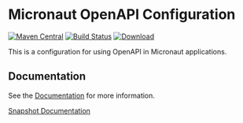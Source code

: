 # Micronaut OpenAPI Configuration #

[![Maven Central](https://img.shields.io/maven-central/v/io.micronaut.configuration/micronaut-openapi.svg?label=Maven%20Central)](https://search.maven.org/search?q=g:%22io.micronaut.configuration%22%20AND%20a:%22micronaut-openapi%22)
[![Build Status](https://github.com/micronaut-projects/micronaut-openapi/workflows/Java%20CI/badge.svg)](https://github.com/micronaut-projects/micronaut-openapi/actions)
[![Download](https://api.bintray.com/packages/micronaut/core-releases-local/openapi/images/download.svg)](https://bintray.com/micronaut/core-releases-local/openapi/_latestVersion)

This is a configuration for using OpenAPI in Micronaut applications.
  
## Documentation ##

See the [Documentation](https://micronaut-projects.github.io/micronaut-openapi/latest/guide/index.html) for more information.

[Snapshot Documentation](https://micronaut-projects.github.io/micronaut-openapi/snapshot/guide/index.html)
